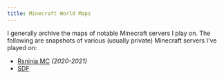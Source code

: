 ```yaml
---
title: Minecraft World Maps
---
```


I generally archive the maps of notable Minecraft servers I play on. The following are snapshots of various (usually private) Minecraft servers I've played on:

- [Rsninja MC](/maps/minecraft/rsninja-2020) *(2020-2021)*
- [SDF](/maps/minecraft/mc-sdf-org)